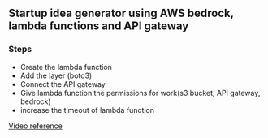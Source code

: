 ## Startup idea generator using AWS bedrock, lambda functions and API gateway
### Steps

- Create the lambda function
- Add the layer (boto3)
- Connect the API gateway
- Give lambda function the permissions for work(s3 bucket, API gateway, bedrock)
- increase the timeout of lambda function

<a href="https://www.youtube.com/watch?v=3OP39y4dO_Y&list=PLZoTAELRMXVP5zpBfH7pab4aB1LbmCM1z&index=5">Video reference</a>
